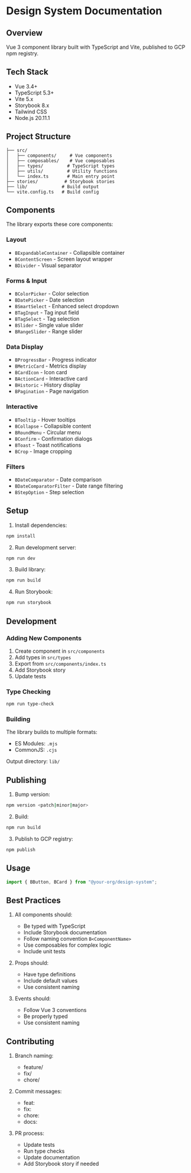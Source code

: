 # Design System Documentation

## Overview

Vue 3 component library built with TypeScript and Vite, published to GCP npm registry.

## Tech Stack

- Vue 3.4+
- TypeScript 5.3+
- Vite 5.x
- Storybook 8.x
- Tailwind CSS
- Node.js 20.11.1

## Project Structure

```
├── src/
│   ├── components/     # Vue components
│   ├── composables/    # Vue composables
│   ├── types/         # TypeScript types
│   ├── utils/         # Utility functions
│   └── index.ts       # Main entry point
├── stories/          # Storybook stories
├── lib/             # Build output
└── vite.config.ts   # Build config
```

## Components

The library exports these core components:

### Layout

- `BExpandableContainer` - Collapsible container
- `BContentScreen` - Screen layout wrapper
- `BDivider` - Visual separator

### Forms & Input

- `BColorPicker` - Color selection
- `BDatePicker` - Date selection
- `BSmartSelect` - Enhanced select dropdown
- `BTagInput` - Tag input field
- `BTagSelect` - Tag selection
- `BSlider` - Single value slider
- `BRangeSlider` - Range slider

### Data Display

- `BProgressBar` - Progress indicator
- `BMetricCard` - Metrics display
- `BCardIcon` - Icon card
- `BActionCard` - Interactive card
- `BHistoric` - History display
- `BPagination` - Page navigation

### Interactive

- `BTooltip` - Hover tooltips
- `BCollapse` - Collapsible content
- `BRoundMenu` - Circular menu
- `BConfirm` - Confirmation dialogs
- `BToast` - Toast notifications
- `BCrop` - Image cropping

### Filters

- `BDateComparator` - Date comparison
- `BDateComparatorFilter` - Date range filtering
- `BStepOption` - Step selection

## Setup

1. Install dependencies:

```bash
npm install
```

2. Run development server:

```bash
npm run dev
```

3. Build library:

```bash
npm run build
```

4. Run Storybook:

```bash
npm run storybook
```

## Development

### Adding New Components

1. Create component in `src/components`
2. Add types in `src/types`
3. Export from `src/components/index.ts`
4. Add Storybook story
5. Update tests

### Type Checking

```bash
npm run type-check
```

### Building

The library builds to multiple formats:

- ES Modules: `.mjs`
- CommonJS: `.cjs`

Output directory: `lib/`

## Publishing

1. Bump version:

```bash
npm version <patch|minor|major>
```

2. Build:

```bash
npm run build
```

3. Publish to GCP registry:

```bash
npm publish
```

## Usage

```typescript
import { BButton, BCard } from "@your-org/design-system";
```

## Best Practices

1. All components should:

   - Be typed with TypeScript
   - Include Storybook documentation
   - Follow naming convention `B<ComponentName>`
   - Use composables for complex logic
   - Include unit tests

2. Props should:

   - Have type definitions
   - Include default values
   - Use consistent naming

3. Events should:
   - Follow Vue 3 conventions
   - Be properly typed
   - Use consistent naming

## Contributing

1. Branch naming:

   - feature/
   - fix/
   - chore/

2. Commit messages:

   - feat:
   - fix:
   - chore:
   - docs:

3. PR process:
   - Update tests
   - Run type checks
   - Update documentation
   - Add Storybook story if needed
